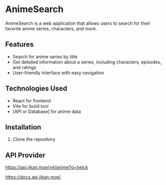 # AnimeSearch

AnimeSearch is a web application that allows users to search for their favorite anime series, characters, and more.

## Features

- Search for anime series by title
- Get detailed information about a series, including characters, episodes, and ratings
- User-friendly interface with easy navigation

## Technologies Used

- React for frontend
- Vite for build tool
- [API or Database] for anime data

## Installation

1. Clone the repository


## API Provider

https://api.jikan.moe/v4/anime?q=helck

https://docs.api.jikan.moe/